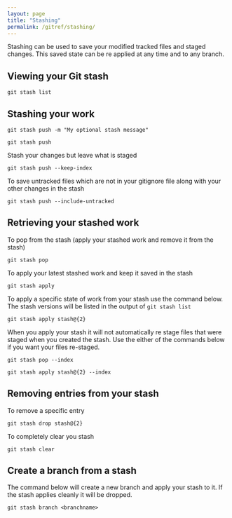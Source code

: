 ```yaml
---
layout: page
title: "Stashing"
permalink: /gitref/stashing/
---
```


[comment]: <> (TODO: REV MARKER)

Stashing can be used to save your modified tracked files and staged changes.  This saved state can be re applied at any time and to any branch.  

## Viewing your Git stash

`git stash list`

## Stashing your work

`git stash push -m "My optional stash message"`

`git stash push`

Stash your changes but leave what is staged

`git stash push --keep-index`

To save untracked files which are not in your gitignore file along with your other changes in the stash

`git stash push --include-untracked`

## Retrieving your stashed work

To pop from the stash (apply your stashed work and remove it from the stash)

`git stash pop`

To apply your latest stashed work and keep it saved in the stash

`git stash apply`

To apply a specific state of work from your stash use the command below.  The stash versions will be listed in the output of `git stash list`

[comment]: <> (TODO: Make an example of the below command so you know what ti looks like.)

`git stash apply stash@{2}`

When you apply your stash it will not automatically re stage files that were staged when you created the stash.  Use the either of the commands below if you want your files re-staged.

`git stash pop --index`

`git stash apply stash@{2} --index`

## Removing entries from your stash

To remove a specific entry

`git stash drop stash@{2}`

To completely clear you stash

`git stash clear`

## Create a branch from a stash

The command below will create a new branch and apply your stash to it.  If the stash applies cleanly it will be dropped.

[comment]: <> (TODO: Try out the below.  I am not sure what it does exactly)

`git stash branch <branchname>`
